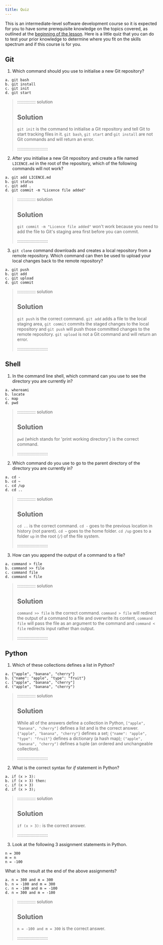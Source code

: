 ```yaml
---
title: Quiz
---
```


This is an intermediate-level software development course
so it is expected for you to have some prerequisite knowledge on the topics covered,
as outlined at the [beginning of the lesson](../index.md#prerequisites).
Here is a little quiz that you can do to test your prior knowledge
to determine where you fit on the skills spectrum and if this course is for you.

## Git

1. Which command should you use to initialise a new Git repository?
  
  ```
  a. git bash
  b. git install
  c. git init
  d. git start
  ```
  
  > :::::::::::::::  solution
  > 
  > ## Solution
  > 
  > `git init` is the command to initialise a Git repository
  > and tell Git to start tracking files in it.
  > `git bash`, `git start` and `git install` are not Git commands and will return an error.
  > 
  > 
  > :::::::::::::::::::::::::

2. After you initialise a new Git repository
  and create a file named `LICENCE.md` in the root of the repository,
  which of the following commands will not work?
  
  ```
  a. git add LICENCE.md
  b. git status
  c. git add .
  d. git commit -m "Licence file added"
  ```
  
  > :::::::::::::::  solution
  > 
  > ## Solution
  > 
  > `git commit -m "Licence file added"` won't work
  > because you need to add the file to Git's staging area first
  > before you can commit.
  > 
  > 
  > :::::::::::::::::::::::::

3. `git clone` command downloads and creates a local repository from a remote repository.
  Which command can then be used to upload your local changes back to the remote repository?
  
  ```
  a. git push
  b. git add
  c. git upload
  d. git commit
  ```
  
  > :::::::::::::::  solution
  > 
  > ## Solution
  > 
  > `git push` is the correct command.
  > `git add` adds a file to the local staging area,
  > `git commit` commits the staged changes to the local repository
  > and `git push` will push those committed changes to the remote repository.
  > `git upload` is not a Git command and will return an error.
  > 
  > 
  > :::::::::::::::::::::::::

## Shell

1. In the command line shell,
  which command can you use to see the directory you are currently in?
  
  ```
  a. whereami
  b. locate
  c. map
  d. pwd
  ```
  
  > :::::::::::::::  solution
  > 
  > ## Solution
  > 
  > `pwd` (which stands for 'print working directory') is the correct command.
  > 
  > 
  > :::::::::::::::::::::::::

2. Which command do you use to go to the parent directory of the directory you are currently in?
  
  ```
  a. cd -
  b. cd ~
  c. cd /up
  d. cd ..
  ```
  
  > :::::::::::::::  solution
  > 
  > ## Solution
  > 
  > `cd ..` is the correct command.
  > `cd -` goes to the previous location in history (not parent).
  > `cd ~` goes to the home folder.
  > `cd /up` goes to a folder `up` in the root (`/`) of the file system.
  > 
  > 
  > :::::::::::::::::::::::::

3. How can you append the output of a command to a file?
  
  ```
  a. command > file
  b. command >> file
  c. command file
  d. command < file
  ```
  
  > :::::::::::::::  solution
  > 
  > ## Solution
  > 
  > `command >> file` is the correct command.
  > `command > file` will redirect the output of a command to a file
  > and overwrite its content,
  > `command file` will pass the file as an argument to the command
  > and `command < file` redirects input rather than output.
  > 
  > 
  > :::::::::::::::::::::::::

## Python

1. Which of these collections defines a list in Python?
  
  ```
  a. {"apple", "banana", "cherry"}
  b. {"name": "apple", "type": "fruit"}
  c. ["apple", "banana", "cherry"]
  d. ("apple", "banana", "cherry")
  ```
  
  > :::::::::::::::  solution
  > 
  > ## Solution
  > 
  > While all of the answers define a collection in Python,
  > `["apple", "banana", "cherry"]` defines a list and is the correct answer.
  > `{"apple", "banana", "cherry"}` defines a set;
  > `{"name": "apple", "type": "fruit"}` defines a dictionary (a hash map);
  > `("apple", "banana", "cherry")` defines a tuple (an ordered and unchangeable collection).
  > 
  > 
  > :::::::::::::::::::::::::

2. What is the correct syntax for *if* statement in Python?
  
  ```
  a. if (x > 3):
  b. if (x > 3) then:
  c. if (x > 3)
  d. if (x > 3);
  ```
  
  > :::::::::::::::  solution
  > 
  > ## Solution
  > 
  > `if (x > 3):` is the correct answer.
  > 
  > 
  > :::::::::::::::::::::::::

3. Look at the following 3 assignment statements in Python.
  
  ```
  n = 300
  m = n
  n = -100
  ```
  
  What is the result at the end of the above assignments?
  
  ```
  a. n = 300 and m = 300
  b. n = -100 and m = 300
  c. n = -100 and m = -100
  d. n = 300 and m = -100
  ```
  
  > :::::::::::::::  solution
  > 
  > ## Solution
  > 
  > `n = -100 and m = 300` is the correct answer.
  > 
  > 
  > :::::::::::::::::::::::::


